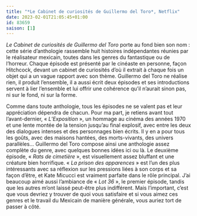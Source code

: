 ```yaml
---
title: "*Le Cabinet de curiosités de Guillermo del Toro*, Netflix"
date: 2023-02-01T21:05:45+01:00
id: 83659
saison: [1] 
---
```


*Le Cabinet de curiosités de Guillermo del Toro* porte au fond bien son nom : cette série d’anthologie rassemble huit histoires indépendantes réunies par le réalisateur mexicain, toutes dans les genres du fantastique ou de l’horreur. Chaque épisode est présenté par le cinéaste en personne, façon Hitchcock, devant un cabinet de curiosités d’où il extrait à chaque fois un objet qui a un vague rapport avec son thème. Guillermo del Toro ne réalise rien, il produit l’ensemble, il a aussi écrit deux épisodes et ses introductions servent à lier l’ensemble et lui offrir une cohérence qu’il n’aurait sinon pas, ni sur le fond, ni sur la forme.

Comme dans toute anthologie, tous les épisodes ne se valent pas et leur appréciation dépendra de chacun. Pour ma part, je retiens avant tout l’avant-dernier, « *L’Exposition* », un hommage au cinéma des années 1970 et une lente montée de la tension jusqu’au final explosif, avec entre les deux des dialogues intenses et des personnages bien écrits. Il y en a pour tous les goûts, avec des maisons hantées, des morts-vivants, des univers parallèles… Guillermo del Toro compose ainsi une anthologie assez complète du genre, avec quelques bonnes idées ici ou là. Le deuxième épisode, « *Rats de cimetière* », est visuellement assez bluffant et une créature bien horrifique. « *La prison des apparences* » est l’un des plus intéressants avec sa réflexion sur les pressions liées à son corps et sa façon d’être, et Kate Micucci est vraiment parfaite dans le rôle principal. J’ai beaucoup aimé aussi l’ambiance de « *Lot 36* », le premier épisode, tandis que les autres m’ont laissé peut-être plus indifférent. Mais l’important, c’est que vous devriez y trouver de quoi vous satisfaire et si vous aimez ces genres et le travail du Mexicain de manière générale, vous auriez tort de passer à côté. 
